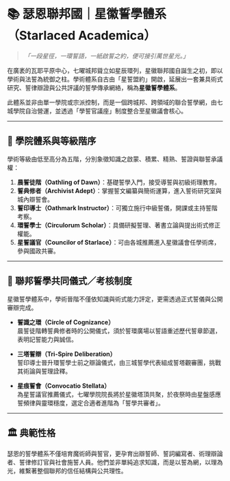 # 📚 瑟恩聯邦國｜星徽誓學體系（Starlaced Academica）

> _「一段星徑，一環誓語，一紙啟誓之約，便可接引萬世星光。」_

在廣袤的瓦耶平原中心，七曜城邦聳立如星辰環列，星徽聯邦國自誕生之初，即以學術與法誓為統御之柱。學術體系自古由「星誓盟約」開啟，延展出一套兼具術式研究、誓律辯證與公共評議的誓學傳承網絡，稱為**星徽誓學體系**。

此體系並非由單一學院或宗派控制，而是一個跨城邦、跨領域的聯合誓學網，由七城學院自治營運，並透過「學誓官議座」制度整合至星徽議會核心。

---

## 📖 學院體系與等級階序

學術等級由低至高分為五階，分別象徵知識之啟蒙、積累、精熟、誓證與聯誓承議權：

1. **晨誓徒階（Oathling of Dawn）**：基礎誓學入門，接受導誓與初級術理教育。
2. **誓典修者（Archivist Adept）**：掌握誓文編纂與簡術運算，進入誓術研究室與城內辯誓會。
3. **誓印導士（Oathmark Instructor）**：可獨立施行中級誓儀，開課或主持誓階考察。
4. **環誓學士（Circulorum Scholar）**：具備研擬誓理、著書立論與提出術式修正權能。
5. **星誓議官（Councilor of Starlace）**：可由各城推薦進入星徽議會任學術席，參與國政共審。

---

## 🌠 聯邦誓學共同儀式／考核制度

星徽誓學體系中，學術晉階不僅依知識與術式能力評定，更需透過正式誓儀與公開審辯完成。

- **誓識之環（Circle of Cognizance）**  
  晨誓徒階轉誓典修者時的公開儀式，須於誓環廣場以誓語重述歷代誓章節選，表明記誓能力與誠信。

- **三塔誓辯（Tri-Spire Deliberation）**  
  誓印導士晉升環誓學士前之辯論儀式，由三城誓學代表組成誓塔觀審團，挑戰其術論與誓理詮釋。

- **星痕誓會（Convocatio Stellata）**  
  為星誓議官推薦儀式，七曜學院院長將於星徽塔頂共聚，於夜祭時由星盤感應誓頻律與靈環穩度，選定合適者進階為「誓學共審者」。

---

## 🏛 典範性格

瑟恩的誓學體系不僅培育魔術師與誓官，更孕育出辯誓師、誓詞編寫者、術理辯論者、誓律修訂官與社會施誓人員。他們並非單純追求知識，而是以誓為網，以理為光，維繫著整個聯邦的信任結構與公共理性。
